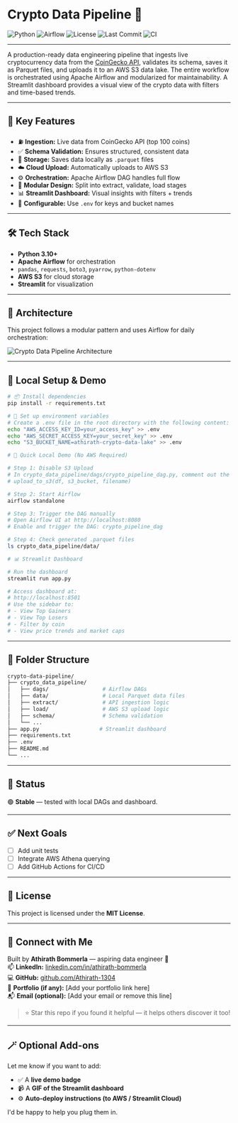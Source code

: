 # Crypto Data Pipeline 🚀

![Python](https://img.shields.io/badge/Python-3.10-blue)
![Airflow](https://img.shields.io/badge/Airflow-Orchestrated-green)
![License](https://img.shields.io/badge/License-MIT-green)
![Last Commit](https://img.shields.io/github/last-commit/Athirath-1304/crypto-data-pipeline)
![CI](https://github.com/Athirath-1304/crypto-data-pipeline/actions/workflows/python-ci.yml/badge.svg)

---

A production-ready data engineering pipeline that ingests live cryptocurrency data from the [CoinGecko API](https://www.coingecko.com/), validates its schema, saves it as Parquet files, and uploads it to an AWS S3 data lake. The entire workflow is orchestrated using Apache Airflow and modularized for maintainability. A Streamlit dashboard provides a visual view of the crypto data with filters and time-based trends.

---

## 📌 Key Features

- ⛽ **Ingestion:** Live data from CoinGecko API (top 100 coins)  
- ✅ **Schema Validation:** Ensures structured, consistent data  
- 📀 **Storage:** Saves data locally as `.parquet` files  
- ☁️ **Cloud Upload:** Automatically uploads to AWS S3  
- ⚙️ **Orchestration:** Apache Airflow DAG handles full flow  
- 🔀 **Modular Design:** Split into extract, validate, load stages  
- 📊 **Streamlit Dashboard:** Visual insights with filters + trends  
- 🔐 **Configurable:** Use `.env` for keys and bucket names  

---

## 🛠️ Tech Stack

- **Python 3.10+**  
- **Apache Airflow** for orchestration  
- `pandas`, `requests`, `boto3`, `pyarrow`, `python-dotenv`  
- **AWS S3** for cloud storage  
- **Streamlit** for visualization  

---

## 🧱 Architecture

This project follows a modular pattern and uses Airflow for daily orchestration:

![Crypto Data Pipeline Architecture](assets/pipeline_architecture.png)

---

## 🔧 Local Setup & Demo

```bash
# 📦 Install dependencies
pip install -r requirements.txt

# 🔐 Set up environment variables
# Create a .env file in the root directory with the following content:
echo "AWS_ACCESS_KEY_ID=your_access_key" >> .env
echo "AWS_SECRET_ACCESS_KEY=your_secret_key" >> .env
echo "S3_BUCKET_NAME=athirath-crypto-data-lake" >> .env

# 🧪 Quick Local Demo (No AWS Required)

# Step 1: Disable S3 Upload
# In crypto_data_pipeline/dags/crypto_pipeline_dag.py, comment out the upload_to_s3 line:
# upload_to_s3(df, s3_bucket, filename)

# Step 2: Start Airflow
airflow standalone

# Step 3: Trigger the DAG manually
# Open Airflow UI at http://localhost:8080
# Enable and trigger the DAG: crypto_pipeline_dag

# Step 4: Check generated .parquet files
ls crypto_data_pipeline/data/

# 📊 Streamlit Dashboard

# Run the dashboard
streamlit run app.py

# Access dashboard at:
# http://localhost:8501
# Use the sidebar to:
# - View Top Gainers
# - View Top Losers
# - Filter by coin
# - View price trends and market caps
```

---

## 📂 Folder Structure

```bash
crypto-data-pipeline/
├── crypto_data_pipeline/
│   ├── dags/                 # Airflow DAGs
│   ├── data/                 # Local Parquet data files
│   ├── extract/              # API ingestion logic
│   ├── load/                 # AWS S3 upload logic
│   ├── schema/               # Schema validation
│   └── ...
├── app.py                   # Streamlit dashboard
├── requirements.txt
├── .env
├── README.md
└── ...
```

---

## 📌 Status

🟢 **Stable** — tested with local DAGs and dashboard.

---

## ✅ Next Goals

- [ ] Add unit tests  
- [ ] Integrate AWS Athena querying  
- [ ] Add GitHub Actions for CI/CD  

---

## 📜 License

This project is licensed under the **MIT License**.

---

## 🙌 Connect with Me

Built by **Athirath Bommerla** — aspiring data engineer 🚀  
📫 **LinkedIn:** [linkedin.com/in/athirath-bommerla](https://www.linkedin.com/in/athirath-bommerla)  
💻 **GitHub:** [github.com/Athirath-1304](https://github.com/Athirath-1304)  
🐍 **Portfolio (if any):** [Add your portfolio link here]  
📬 **Email (optional):** [Add your email or remove this line]

> ⭐ Star this repo if you found it helpful — it helps others discover it too!

---

## 🪄 Optional Add-ons

Let me know if you want to add:

- ✅ A **live demo badge**
- 📹 A **GIF of the Streamlit dashboard**
- ⚙️ **Auto-deploy instructions (to AWS / Streamlit Cloud)**

I'd be happy to help you plug them in.
